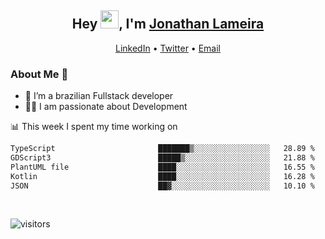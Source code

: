 <h2 align="center">Hey <img src="https://github.com/TheDudeThatCode/TheDudeThatCode/blob/master/Assets/Hi.gif" width="29">, I'm <a href="https://www.linkedin.com/in/jonathanlameira/">Jonathan Lameira</a></h2>
<p align="center">
  <a href="https://www.linkedin.com/in/jonathanlameira/">LinkedIn</a> •
  <a href="https://twitter.com/jlameira">Twitter</a> •
  <a href="mailto:jlameira@gmail.com">Email</a>
</p>

### About Me 🚀
- 🌱  I’m a brazilian Fullstack developer</br>
- 👨‍💻  I am passionate about Development</br>

<!-- ![Jonathan Lameira github stats](https://github-readme-stats.vercel.app/api?username=jlameirameli&show_icons=true&hide_border=true)&nbsp;&nbsp; -->

📊 This week I spent my time working on
<!--START_SECTION:waka-->

```txt
TypeScript                       ███████▒░░░░░░░░░░░░░░░░░   28.89 %
GDScript3                        █████▒░░░░░░░░░░░░░░░░░░░   21.88 %
PlantUML file                    ████░░░░░░░░░░░░░░░░░░░░░   16.55 %
Kotlin                           ████░░░░░░░░░░░░░░░░░░░░░   16.28 %
JSON                             ██▓░░░░░░░░░░░░░░░░░░░░░░   10.10 %
```

<!--END_SECTION:waka-->

<br />

![visitors](https://visitor-badge.laobi.icu/badge?page_id=jlameira.jlameira)
